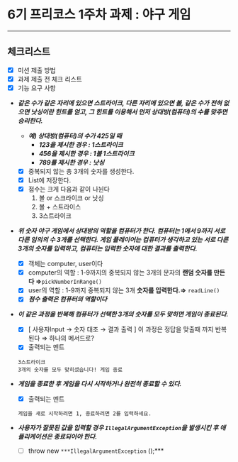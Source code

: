 # 6기 프리코스 1주차 과제 : 야구 게임
---
## 체크리스트
- [x]  미션 제출 방법
- [x]  과제 제출 전 체크 리스트
- [x]  기능 요구 사항

- ***같은 수가 같은 자리에 있으면 스트라이크, 다른 자리에 있으면 볼, 같은 수가 전혀 없으면 낫싱이란 힌트를 얻고, 그 힌트를 이용해서 먼저 상대방(컴퓨터)의 수를 맞추면 승리한다.***
    - ***예) 상대방(컴퓨터)의 수가 425일 때***
        - ***123을 제시한 경우 : 1스트라이크***
        - ***456을 제시한 경우 : 1볼 1스트라이크***
        - ***789를 제시한 경우 : 낫싱***
    - [x]  중복되지 않는 총 3개의 숫자를 생성한다.
    - [x]  List<Integer>에 저장한다.
    - [x]  점수는 크게 다음과 같이 나뉜다
        1. 볼 or 스크라이크 or 낫싱
        2. 볼 + 스트라이스
        3. 3스트라이크

- ***위 숫자 야구 게임에서 상대방의 역할을 컴퓨터가 한다. 컴퓨터는 1에서 9까지 서로 다른 임의의 수 3개를 선택한다. 게임 플레이어는 컴퓨터가 생각하고 있는 서로 다른 3개의 숫자를 입력하고, 컴퓨터는 입력한 숫자에 대한 결과를 출력한다.***
    - [x]  객체는 computer, user이다
    - [x]  computer의 역할 : 1-9까지의 중복되지 않는 3개의 문자의 **랜덤 숫자를 만든다 ⇒**`pickNumberInRange()`
    - [x]  user의 역할 : 1-9까지 중복되지 않는 3개 **숫자를 입력한다.⇒** `readLine()`
    - [x]  ***점수 출력은 컴퓨터의 역할이다***

- ***이 같은 과정을 반복해 컴퓨터가 선택한 3개의 숫자를 모두 맞히면 게임이 종료된다.***
    - [x]  [ 사용자Input → 숫자 대조 → 결과 출력 ] 이 과정은 정답을 맞출때 까지 반복된다 ⇒ 하나의 메서드로?
    - [x]  출력되는 멘트

    ```
    3스트라이크
    3개의 숫자를 모두 맞히셨습니다! 게임 종료
    ```

- ***게임을 종료한 후 게임을 다시 시작하거나 완전히 종료할 수 있다.***
    - [x]  출력되는 멘트

    ```
    게임을 새로 시작하려면 1, 종료하려면 2를 입력하세요.
    ```


- ***사용자가 잘못된 값을 입력할 경우 `IllegalArgumentException`을 발생시킨 후 애플리케이션은 종료되어야 한다.***
    - [ ]  throw new `***IllegalArgumentException` ();***
